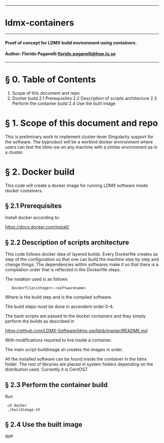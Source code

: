 ---------------------------------------------------------------
# ldmx-containers
---------------------------------------------------------------
#### Proof of concept for LDMX build environment using containers.
#### Author: Florido Paganelli florido.paganelli@hep.lu.se
---------------------------------------------------------------

# § 0. Table of Contents

  1. Scope of this document and repo
  2. Docker build
  2.1 Prerequisites
  2.2 Description of scripts architecture
  2.3 Perform the container build
  2.4 Use the built image

# § 1. Scope of this document and repo

This is preliminary work to implement cluster-lever Singularity support for the software.
The byproduct will be a workind docker environment where users can test
the ldmx-sw on any machine with a similar environment as in a cluster.

# § 2. Docker build

This code will create a docker image for running LDMX software inside docker containers.

## § 2.1 Prerequisites

Install docker according to:

  <https://docs.docker.com/install/>

## § 2.2 Description of scripts architecture

This code follows docker idea of layered builds. Every Dockerfile creates 
as step of the configuration so that one can build the machine step by step 
and change things. The dependencies within softwares make it so that there is a
compilation order that is reflected in the Dockerfile steps.

The notation used is as follows
```
   Dockerfile<integer>.<softwarename>
```

Where <integer> is the build step and <softwarename> is the compiled software.

The build steps must be done in ascendent order 0-4.

The bash scripts are passed to the docker containers and they simply perform 
the builds as described in 

   <https://github.com/LDMX-Software/ldmx-sw/blob/master/README.md> 

With modifications required to live inside a container.

The main script buildimage.sh creates the images in order.

All the installed software can be found inside the container in the ldmx folder.
The rest of libraries are placed in system folders depending on the distribution
used. Currently it is CentOS7.

## § 2.3 Perform the container build

Run 

```shell
 cd docker
 ./buildimage.sh
```

## § 2.4 Use the built image

WIP
